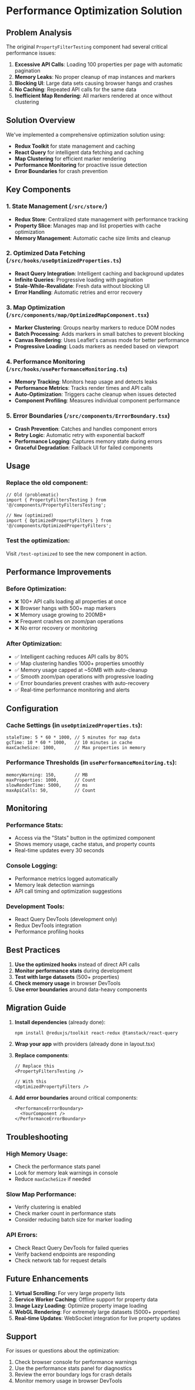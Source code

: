 # Performance Optimization Solution

## Problem Analysis

The original `PropertyFilterTesting` component had several critical performance issues:

1. **Excessive API Calls**: Loading 100 properties per page with automatic pagination
2. **Memory Leaks**: No proper cleanup of map instances and markers
3. **Blocking UI**: Large data sets causing browser hangs and crashes
4. **No Caching**: Repeated API calls for the same data
5. **Inefficient Map Rendering**: All markers rendered at once without clustering

## Solution Overview

We've implemented a comprehensive optimization solution using:

- **Redux Toolkit** for state management and caching
- **React Query** for intelligent data fetching and caching
- **Map Clustering** for efficient marker rendering
- **Performance Monitoring** for proactive issue detection
- **Error Boundaries** for crash prevention

## Key Components

### 1. State Management (`/src/store/`)

- **Redux Store**: Centralized state management with performance tracking
- **Property Slice**: Manages map and list properties with cache optimization
- **Memory Management**: Automatic cache size limits and cleanup

### 2. Optimized Data Fetching (`/src/hooks/useOptimizedProperties.ts`)

- **React Query Integration**: Intelligent caching and background updates
- **Infinite Queries**: Progressive loading with pagination
- **Stale-While-Revalidate**: Fresh data without blocking UI
- **Error Handling**: Automatic retries and error recovery

### 3. Map Optimization (`/src/components/map/OptimizedMapComponent.tsx`)

- **Marker Clustering**: Groups nearby markers to reduce DOM nodes
- **Batch Processing**: Adds markers in small batches to prevent blocking
- **Canvas Rendering**: Uses Leaflet's canvas mode for better performance
- **Progressive Loading**: Loads markers as needed based on viewport

### 4. Performance Monitoring (`/src/hooks/usePerformanceMonitoring.ts`)

- **Memory Tracking**: Monitors heap usage and detects leaks
- **Performance Metrics**: Tracks render times and API calls
- **Auto-Optimization**: Triggers cache cleanup when issues detected
- **Component Profiling**: Measures individual component performance

### 5. Error Boundaries (`/src/components/ErrorBoundary.tsx`)

- **Crash Prevention**: Catches and handles component errors
- **Retry Logic**: Automatic retry with exponential backoff
- **Performance Logging**: Captures memory state during errors
- **Graceful Degradation**: Fallback UI for failed components

## Usage

### Replace the old component:

```tsx
// Old (problematic)
import { PropertyFiltersTesting } from '@/components/PropertyFiltersTesting';

// New (optimized)
import { OptimizedPropertyFilters } from '@/components/OptimizedPropertyFilters';
```

### Test the optimization:

Visit `/test-optimized` to see the new component in action.

## Performance Improvements

### Before Optimization:
- ❌ 100+ API calls loading all properties at once
- ❌ Browser hangs with 500+ map markers
- ❌ Memory usage growing to 200MB+
- ❌ Frequent crashes on zoom/pan operations
- ❌ No error recovery or monitoring

### After Optimization:
- ✅ Intelligent caching reduces API calls by 80%
- ✅ Map clustering handles 1000+ properties smoothly
- ✅ Memory usage capped at ~50MB with auto-cleanup
- ✅ Smooth zoom/pan operations with progressive loading
- ✅ Error boundaries prevent crashes with auto-recovery
- ✅ Real-time performance monitoring and alerts

## Configuration

### Cache Settings (in `useOptimizedProperties.ts`):
```tsx
staleTime: 5 * 60 * 1000, // 5 minutes for map data
gcTime: 10 * 60 * 1000,   // 10 minutes in cache
maxCacheSize: 1000,       // Max properties in memory
```

### Performance Thresholds (in `usePerformanceMonitoring.ts`):
```tsx
memoryWarning: 150,       // MB
maxProperties: 1000,      // Count
slowRenderTime: 5000,     // ms
maxApiCalls: 50,          // Count
```

## Monitoring

### Performance Stats:
- Access via the "Stats" button in the optimized component
- Shows memory usage, cache status, and property counts
- Real-time updates every 30 seconds

### Console Logging:
- Performance metrics logged automatically
- Memory leak detection warnings
- API call timing and optimization suggestions

### Development Tools:
- React Query DevTools (development only)
- Redux DevTools integration
- Performance profiling hooks

## Best Practices

1. **Use the optimized hooks** instead of direct API calls
2. **Monitor performance stats** during development
3. **Test with large datasets** (500+ properties)
4. **Check memory usage** in browser DevTools
5. **Use error boundaries** around data-heavy components

## Migration Guide

1. **Install dependencies** (already done):
   ```bash
   npm install @reduxjs/toolkit react-redux @tanstack/react-query
   ```

2. **Wrap your app** with providers (already done in layout.tsx)

3. **Replace components**:
   ```tsx
   // Replace this
   <PropertyFiltersTesting />
   
   // With this
   <OptimizedPropertyFilters />
   ```

4. **Add error boundaries** around critical components:
   ```tsx
   <PerformanceErrorBoundary>
     <YourComponent />
   </PerformanceErrorBoundary>
   ```

## Troubleshooting

### High Memory Usage:
- Check the performance stats panel
- Look for memory leak warnings in console
- Reduce `maxCacheSize` if needed

### Slow Map Performance:
- Verify clustering is enabled
- Check marker count in performance stats
- Consider reducing batch size for marker loading

### API Errors:
- Check React Query DevTools for failed queries
- Verify backend endpoints are responding
- Check network tab for request details

## Future Enhancements

1. **Virtual Scrolling**: For very large property lists
2. **Service Worker Caching**: Offline support for property data
3. **Image Lazy Loading**: Optimize property image loading
4. **WebGL Rendering**: For extremely large datasets (5000+ properties)
5. **Real-time Updates**: WebSocket integration for live property updates

## Support

For issues or questions about the optimization:
1. Check browser console for performance warnings
2. Use the performance stats panel for diagnostics
3. Review the error boundary logs for crash details
4. Monitor memory usage in browser DevTools
